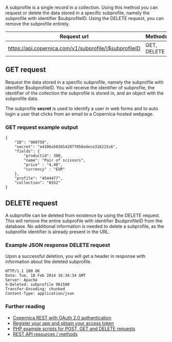 A subprofile is a single record in a collection. Using this method you
can request or delete the data stored in a specific subprofile, namely
the subprofile with identifier \$subprofileID. Using the DELETE request,
you can remove the subprofile entirely.

| Request url | Methods | Parameters |
| --- | --- | --- |
| https://api.copernica.com/v1/subprofile/\$subprofileID | GET, DELETE | none |

GET request
-----------

Request the data stored in a specific subprofile, namely the subprofile
with identifier \$subprofileID. You will receive the identifier of
subprofile, the identifier of the collection the subprofile is stored
in, and an object with the subprofile data.

The subprofile **secret** is used to identify a user in web forms and to
auto login a user that clicks from an email to a Copernica-hosted
webpage.

### GET request example output

```
{
    "ID": "969758",
    "secret": "e4106a5026542077056edece316215c6",
    "fields": {
        "productid": 300,
        "name": "Pair of scissors",
        "price" : "4,40",
        "currency" : "EUR"
    },
    "profile": "4544477",
    "collection": "8552"
}
```

DELETE request
--------------

A subprofile can be deleted from existence by using the DELETE request.
This will remove the entire subprofile with identifier \$subprofileID
from the database. No additional information is needed to delete a
subprofile, as the subprofile identifier is already present in the URL.

### Example JSON response DELETE request

Upon a successful deletion, you will get a header in response with
information about the deleted subprofile.

```
HTTP/1.1 200 OK
Date: Tue, 18 Feb 2014 16:34:34 GMT
Server: Apache
X-Deleted: subprofile 961580
Transfer-Encoding: chunked
Content-Type: application/json
```

### Further reading

-   [Copernica REST with OAuth 2.0
    authentication](./setting-up-copernica-rest-service.md)
-   [Register your app and obtain your access
    token](./register-your-app-on-copernica-com.md)
-   [PHP example scripts for POST, GET and DELETE
    requests](./example-get-post-and-delete-requests.md)
-   [REST API resources / methods](./the-copernica-rest-api.md)

